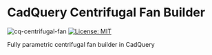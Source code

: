 # CadQuery Centrifugal Fan Builder

![cq-centrifugal-fan](https://github.com/farnasirim/cq-centrifugal-fan/assets/8123364/b78fca85-f5bb-4bd4-8e88-affff62adfcb)
[![License: MIT](https://img.shields.io/badge/license-MIT-blue.svg)](https://opensource.org/licenses/MIT)

Fully parametric centrifugal fan builder in CadQuery
